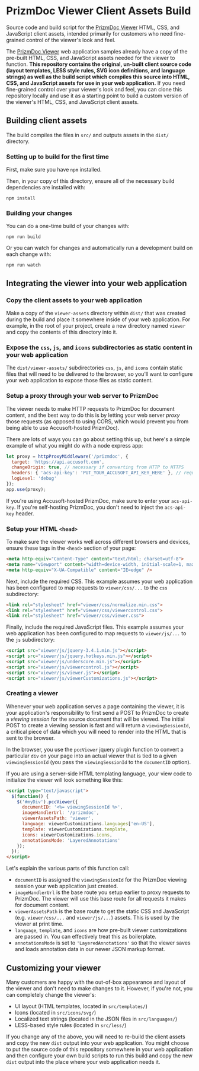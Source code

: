 # PrizmDoc Viewer Client Assets Build

Source code and build script for the [PrizmDoc Viewer] HTML, CSS, and JavaScript
client assets, intended primarily for customers who need fine-grained control of
the viewer's look and feel.

The [PrizmDoc Viewer] web application samples already have a copy of the
pre-built HTML, CSS, and JavaScript assets needed for the viewer to function.
**This repository contains the original, un-built client source code (layout
templates, LESS style rules, SVG icon definitions, and language strings) as well
as the build script which compiles this source into HTML, CSS, and JavaScript
assets for use in your web application.** If you need fine-grained control over
your viewer's look and feel, you can clone this repository locally and use it as
a starting point to build a custom version of the viewer's HTML, CSS, and
JavaScript client assets.

## Building client assets

The build compiles the files in `src/` and outputs assets in the `dist/`
directory.

### Setting up to build for the first time

First, make sure you have `npm` installed.

Then, in your copy of this directory, ensure all of the necessary build
dependencies are installed with:

```
npm install
```

### Building your changes

You can do a one-time build of your changes with:

```
npm run build
```

Or you can watch for changes and automatically run a development build on each
change with:

```
npm run watch
```

## Integrating the viewer into your web application

### Copy the client assets to your web application

Make a copy of the `viewer-assets` directory within `dist/` that was created
during the build and place it somewhere inside of your web application. For
example, in the root of your project, create a new directory named `viewer` and
copy the contents of this directory into it.

### Expose the `css`, `js`, and `icons` subdirectories as static content in your web application

The `dist/viewer-assets/` subdirectories `css`, `js`, and `icons` contain static
files that will need to be delivered to the browser, so you'll want to configure
your web application to expose those files as static content.

### Setup a proxy through your web server to PrizmDoc

The viewer needs to make HTTP requests to PrizmDoc for document content, and the
best way to do this is by letting your web server _proxy_ those requests (as
opposed to using CORS, which would prevent you from being able to use
Accusoft-hosted PrizmDoc).

There are lots of ways you can go about setting this up, but here's a simple
example of what you might do with a node express app:

```js
let proxy = httpProxyMiddleware('/prizmdoc', {
  target: 'https://api.accusoft.com',
  changeOrigin: true, // necessary if converting from HTTP to HTTPS
  headers: { 'acs-api-key': 'PUT_YOUR_ACCUSOFT_API_KEY_HERE' }, // required for Accusoft-hosted PrizmDoc
  logLevel: 'debug'
});
app.use(proxy);
```

If you're using Accusoft-hosted PrizmDoc, make sure to enter your `acs-api-key`.
If you're self-hosting PrizmDoc, you don't need to inject the `acs-api-key`
header.

### Setup your HTML `<head>`

To make sure the viewer works well across different browsers and devices, ensure
these tags in the `<head>` section of your page:

```html
<meta http-equiv="Content-Type" content="text/html; charset=utf-8">
<meta name="viewport" content="width=device-width, initial-scale=1, maximum-scale=1 user-scalable=no"/>
<meta http-equiv="X-UA-Compatible" content="IE=edge" />
```

Next, include the required CSS. This example assumes your web application has
been configured to map requests to `viewer/css/...` to the `css` subdirectory:

```html
<link rel="stylesheet" href="viewer/css/normalize.min.css">
<link rel="stylesheet" href="viewer/css/viewercontrol.css">
<link rel="stylesheet" href="viewer/css/viewer.css">
```

Finally, include the required JavaScript files. This example assumes your web
application has been configured to map requests to `viewer/js/...` to the `js`
subdirectory:

```html
<script src="viewer/js/jquery-3.4.1.min.js"></script>
<script src="viewer/js/jquery.hotkeys.min.js"></script>
<script src="viewer/js/underscore.min.js"></script>
<script src="viewer/js/viewercontrol.js"></script>
<script src="viewer/js/viewer.js"></script>
<script src="viewer/js/viewerCustomizations.js"></script>
```

### Creating a viewer

Whenever your web application serves a page containing the viewer, it is your
application's responsibility to first send a POST to PrizmDoc to create a
_viewing session_ for the source document that will be viewed. The initial POST
to create a viewing session is fast and will return a `viewingSessionId`, a
critical piece of data which you will need to render into the HTML that is sent
to the browser.

In the browser, you use the `pccViewer` jquery plugin function to convert a
particular `div` on your page into an actual viewer that is tied to a given
`viewingSessionId` (you pass the `viewingSessionId` to the `documentID` option).

If you are using a server-side HTML templating language, your view code to
initialize the viewer will look something like this:

```html
<script type="text/javascript">
  $(function() {
    $('#myDiv').pccViewer({
      documentID: '<%= viewingSessionId %>',
      imageHandlerUrl: '/prizmdoc',
      viewerAssetsPath: 'viewer',
      language: viewerCustomizations.languages['en-US'],
      template: viewerCustomizations.template,
      icons: viewerCustomizations.icons,
      annotationsMode: 'LayeredAnnotations'
    });
  });
</script>
```

Let's explain the various parts of this function call:

- `documentID` is assigned the `viewingSessionId` for the PrizmDoc viewing session your web application just created.
- `imageHandlerUrl` is the base route you setup earlier to proxy requests to PrizmDoc. The viewer will use this base route for all requests it makes for document content.
- `viewerAssetsPath` is the base route to get the static CSS and JavaScript (e.g. `viewer/css/...` and `viewer/js/...`) assets. This is used by the viewer at print time.
- `language`, `template`, and `icons` are how pre-built viewer customizations are passed in. You can effectively treat this as boilerplate.
- `annotationsMode` is set to `'LayeredAnnotations'` so that the viewer saves and loads annotation data in our newer JSON markup format.

## Customizing your viewer

Many customers are happy with the out-of-box appearance and layout of the viewer
and don't need to make changes to it. However, if you're not, you can completely
change the viewer's:

- UI layout (HTML templates, located in `src/templates/`)
- Icons (located in `src/icons/svg/`)
- Localized text strings (located in the JSON files in `src/languages/`)
- LESS-based style rules (located in `src/less/`)

If you change any of the above, you will need to re-build the client assets and
copy the new `dist` output into your web application. You might choose to put
the source code of this repository somewhere in your web application and then
configure your own build scripts to run this build and copy the new `dist`
output into the place where your web application needs it.

[PrizmDoc Viewer]: https://www.accusoft.com/products/prizmdoc/overview/

